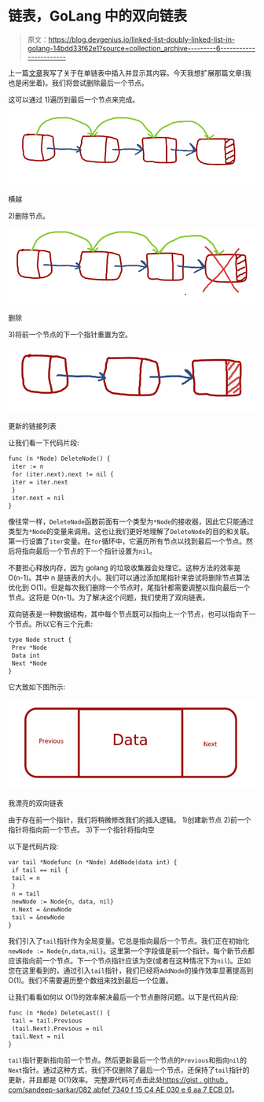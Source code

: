 # 链表，GoLang 中的双向链表

> 原文：<https://blog.devgenius.io/linked-list-doubly-linked-list-in-golang-14bdd33f62e1?source=collection_archive---------6----------------------->

上一篇[文章](https://medium.com/dev-genius/singly-linked-list-in-golang-bb90a96c9933)我写了关于在单链表中插入并显示其内容。今天我想扩展那篇文章(我也是闲坐着)。我们将尝试删除最后一个节点。

这可以通过
1)遍历到最后一个节点来完成。

![](img/90a9e2d71997163ddc76a7686a56d6dd.png)

横越

2)删除节点。

![](img/4c0f2d367c7b5522188080a0f60cee12.png)

删除

3)将前一个节点的下一个指针重置为空。

![](img/02366cca27fd35138c1173948176bbe1.png)

更新的链接列表

让我们看一下代码片段:

```
func (n *Node) DeleteNode() {
 iter := n
 for (iter.next).next != nil {
 iter = iter.next
 }
 iter.next = nil
}
```

像往常一样，`DeleteNode`函数前面有一个类型为`*Node`的接收器，因此它只能通过类型为`*Node`的变量来调用。这也让我们更好地理解了`DeleteNode`的目的和关联。第一行设置了`iter`变量。在`for`循环中，它遍历所有节点以找到最后一个节点。然后将指向最后一个节点的下一个指针设置为`nil`。

不要担心释放内存，因为 golang 的垃圾收集器会处理它。这种方法的效率是 O(n-1)。其中 n 是链表的大小。我们可以通过添加尾指针来尝试将删除节点算法优化到 O(1)。但是每次我们删除一个节点时，尾指针都需要调整以指向最后一个节点。这将是 O(n-1)。为了解决这个问题，我们使用了双向链表。

双向链表是一种数据结构，其中每个节点既可以指向上一个节点，也可以指向下一个节点。所以它有三个元素:

```
type Node struct {
 Prev *Node
 Data int
 Next *Node
}
```

它大致如下图所示:

![](img/44d9c62f921f955f681e044cc7b13dd7.png)

我漂亮的双向链表

由于存在前一个指针，我们将稍微修改我们的插入逻辑。
1)创建新节点
2)前一个指针将指向前一个节点。
3)下一个指针将指向空

以下是代码片段:

```
var tail *Nodefunc (n *Node) AddNode(data int) {
 if tail == nil {
 tail = n
 }
 n = tail
 newNode := Node{n, data, nil}
 n.Next = &newNode
 tail = &newNode
}
```

我们引入了`tail`指针作为全局变量。它总是指向最后一个节点。我们正在初始化`newNode := Node{n,data,nil}`。这里第一个字段值是前一个指针。每个新节点都应该指向前一个节点。下一个节点指针应该为空(或者在这种情况下为`nil`)。正如您在这里看到的，通过引入`tail`指针，我们已经将`AddNode`的操作效率显著提高到 O(1)。我们不需要遍历整个数组来找到最后一个位置。

让我们看看如何以 O(1)的效率解决最后一个节点删除问题。以下是代码片段:

```
func (n *Node) DeleteLast() {
 tail = tail.Previous
 (tail.Next).Previous = nil
 tail.Next = nil
}
```

`tail`指针更新指向前一个节点。然后更新最后一个节点的`Previous`和指向`nil`的`Next`指针。通过这种方式，我们不仅删除了最后一个节点，还保持了`tail`指针的更新，并且都是 O(1)效率。
完整源代码可点击此处[https://gist . github . com/sandeep-sarkar/082 abfef 7340 f 15 C4 AE 030 e 6 aa 7 ECB 01](https://gist.github.com/sandeep-sarkar/082abfef7340f15c4ae030e6aa7ecb01)。